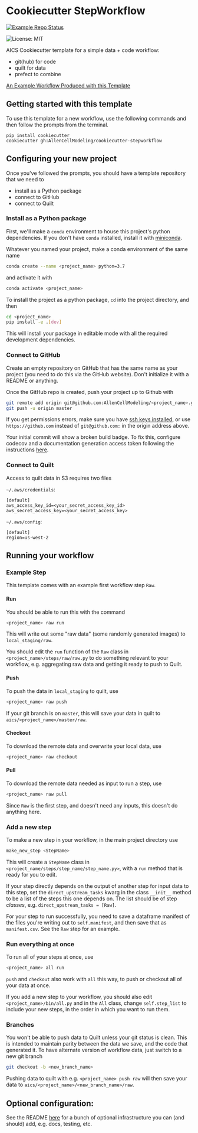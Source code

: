 # Cookiecutter StepWorkflow

[![Example Repo Status](https://github.com/AllenCellModeling/cookiecutter-stepworkflow/workflows/Build%20Example%20Repo/badge.svg)](https://github.com/AllenCellModeling/cookiecutter-stepworkflow/tree/example-build)

![License: MIT](https://img.shields.io/badge/License-MIT-blue.svg)

AICS Cookiecutter template for a simple data + code workflow:

  - git(hub) for code
  - quilt for data
  - prefect to combine

[An Example Workflow Produced with this Template](https://github.com/AllenCellModeling/example_step_workflow)

## Getting started with this template
To use this template for a new workflow, use the following commands and then follow the
prompts from the terminal.

```
pip install cookiecutter
cookiecutter gh:AllenCellModeling/cookiecutter-stepworkflow
```

## Configuring your new project
Once you've followed the prompts, you should have a template repository that we need to

  - install as a Python package
  - connect to GitHub
  - connect to Quilt

### Install as a Python package
First, we'll make a `conda` environment to house this project's python dependencies.
If you don't have `conda` installed, install it with
[miniconda](https://docs.conda.io/en/latest/miniconda.html).

Whatever you named your project, make a conda environment of the same name

```bash
conda create --name <project_name> python=3.7
```

and activate it with

```bash
conda activate <project_name>
```

To install the project as a python package, `cd` into the project directory, and then

```bash
cd <project_name>
pip install -e .[dev]
```

This will install your package in editable mode with all the required development
dependencies.

### Connect to GitHub

Create an empty repository on GitHub that has the same name as your project (you need
to do this via the GitHub website). Don't initialize it with a README or anything.

Once the GitHub repo is created, push your project up to Github with

```bash
git remote add origin git@github.com:AllenCellModeling/<project_name>.git
git push -u origin master
```

If you get permissions errors, make sure you have [ssh keys installed](https://help.github.com/en/github/authenticating-to-github/generating-a-new-ssh-key-and-adding-it-to-the-ssh-agent),
or use `https://github.com` instead of `git@github.com:` in the origin address above.

Your initial commit will show a broken build badge. To fix this, configure codecov and
a documentation generation access token following the instructions
[here](https://github.com/AllenCellModeling/cookiecutter-pypackage).

### Connect to Quilt

Access to quilt data in S3 requires two files

`~/.aws/credentials`:

```
[default]
aws_access_key_id=<your_secret_access_key_id>
aws_secret_access_key=<your_secret_access_key>
```

`~/.aws/config`:

```
[default]
region=us-west-2
```

## Running your workflow

### Example Step
This template comes with an example first workflow step `Raw`.  

#### Run
You should be able to run this with the command

```bash
<project_name> raw run
```

This will write out some "raw data" (some randomly generated images) to
`local_staging/raw`.

You should edit the `run` function of the `Raw` class in
`<project_name>/steps/raw/raw.py` to do something relevant to your workflow, e.g.
aggregating raw data and getting it ready to push to Quilt.

#### Push
To push the data in `local_staging` to quilt, use

```bash
<project_name> raw push
```

If your git branch is on `master`, this will save your data in quilt to
`aics/<project_name>/master/raw`.

#### Checkout
To download the remote data and overwrite your local data, use

```bash
<project_name> raw checkout
```

#### Pull
To download the remote data needed as input to run a step, use

```bash
<project_name> raw pull
```

Since `Raw` is the first step, and doesn't need any inputs, this doesn't do anything
here.

### Add a new step
To make a new step in your workflow, in the main project directory use

```bash
make_new_step <StepName>
```

This will create a `StepName` class in `<project_name/steps/step_name/step_name.py>`,
with a `run` method that is ready for you to edit.

If your step directly depends on the output of another step for input data to this
step, set the `direct_upstream_tasks` kwarg in the class `__init__` method to be a list
of the steps this one depends on. The list should be of step _classes_, e.g.
`direct_upstream_tasks = [Raw]`.

For your step to run successfully, you need to save a dataframe manifest of the files
you're writing out to `self.manifest`, and then save that as `manifest.csv`.  See the
`Raw` step for an example.

### Run everything at once
To run all of your steps at once, use

```bash
<project_name> all run
```

`push` and `checkout` also work with `all` this way, to push or checkout all of your
data at once.

If you add a new step to your workflow, you should also edit
`<project_name>/bin/all.py` and in the `All` class, change `self.step_list` to include
your new steps, in the order in which you want to run them.

### Branches

You won't be able to push data to Quilt unless your git status is clean. This is
intended to maintain parity between the data we save, and the code that generated it.
To have alternate version of workflow data, just switch to a new git branch

```bash
git checkout -b <new_branch_name>
```

Pushing data to quilt with e.g. `<project_name> push raw` will then save your data to
`aics/<project_name>/<new_branch_name>/raw`.

## Optional configuration:
See the README [here](https://github.com/AllenCellModeling/cookiecutter-pypackage) for
a bunch of optional infrastructure you can (and should) add, e.g. docs, testing, etc.
